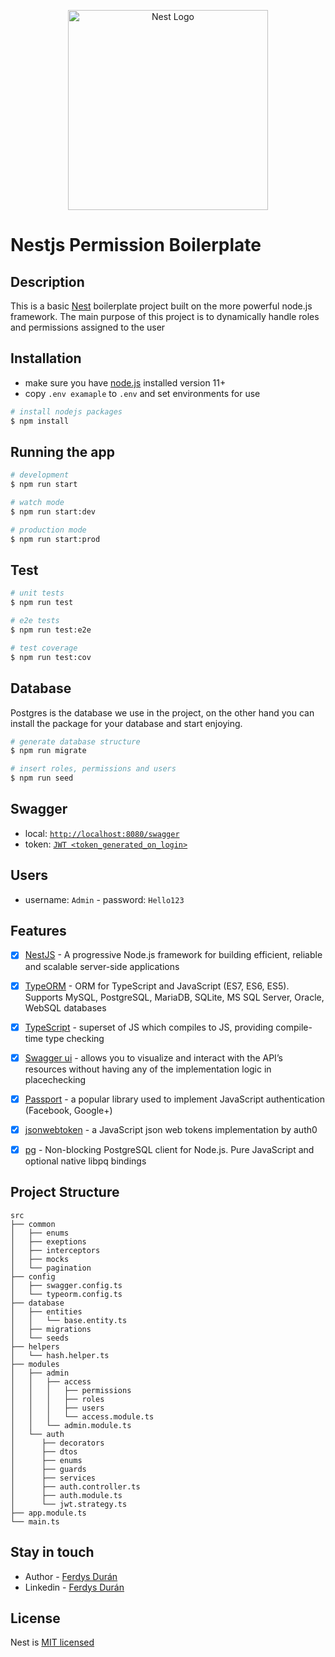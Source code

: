 <p align="center">
  <a href="http://nestjs.com/" target="blank"><img src="https://nestjs.com/img/logo_text.svg" width="320" alt="Nest Logo" /></a>
</p>

[circleci-image]: https://img.shields.io/circleci/build/github/nestjs/nest/master?token=abc123def456
[circleci-url]: https://circleci.com/gh/nestjs/nest

# Nestjs Permission Boilerplate
## Description

This is a basic [Nest](https://github.com/nestjs/nest) boilerplate project built on the more powerful node.js framework. The main purpose of this project is to dynamically handle roles and permissions assigned to the user

## Installation
- make sure you have [node.js](https://nodejs.org/) installed version 11+
- copy `.env examaple` to `.env` and set environments for use
```bash
# install nodejs packages
$ npm install
```

## Running the app

```bash
# development
$ npm run start

# watch mode
$ npm run start:dev

# production mode
$ npm run start:prod
```

## Test

```bash
# unit tests
$ npm run test

# e2e tests
$ npm run test:e2e

# test coverage
$ npm run test:cov
```
## Database
Postgres is the database we use in the project, on the other hand you can install the package for your database and start enjoying.

```bash
# generate database structure
$ npm run migrate

# insert roles, permissions and users
$ npm run seed
```

## Swagger

- local: [`http://localhost:8080/swagger`](http://localhost:8080/swagger)
- token: [`JWT <token_generated_on_login>`](http://localhost:8080/swagger/#/Auth/AuthController_login)

## Users
- username: `Admin` - password: `Hello123`

## Features

- [x]  [NestJS](https://github.com/nestjs/nest) - A progressive Node.js framework for building efficient, reliable and scalable server-side applications
- [x]  [TypeORM](http://typeorm.io/) - ORM for TypeScript and JavaScript (ES7, ES6, ES5). Supports MySQL, PostgreSQL, MariaDB, SQLite, MS SQL Server, Oracle, WebSQL databases
- [x]  [TypeScript](https://github.com/Microsoft/TypeScript) - superset of JS which compiles to JS, providing compile-time type checking
- [x]  [Swagger ui](https://swagger.io/tools/swagger-ui) - allows you to visualize and interact with the API’s resources without having any of the implementation logic in placechecking
- [x]  [Passport](http://www.passportjs.org/packages/passport-jwt/) - a popular library used to implement JavaScript authentication (Facebook, Google+)
- [x]  [jsonwebtoken](https://github.com/auth0/node-jsonwebtoken) - a JavaScript json web tokens implementation by auth0
- [x]  [pg](https://github.com/brianc/node-postgres) - Non-blocking PostgreSQL client for Node.js. Pure JavaScript and optional native libpq bindings


## Project Structure 

```
src
├── common
│   ├── enums
│   ├── exeptions
│   ├── interceptors
│   ├── mocks
│   └── pagination
├── config
│   ├── swagger.config.ts
│   └── typeorm.config.ts
├── database
│   ├── entities
│   │   └── base.entity.ts
│   ├── migrations
│   └── seeds
├── helpers
│   └── hash.helper.ts
├── modules
│   ├── admin
│   │   ├── access
│   │   │   ├── permissions
│   │   │   ├── roles
│   │   │   ├── users
│   │   │   └── access.module.ts
│   │   └── admin.module.ts    
│   └── auth
│      ├── decorators
│      ├── dtos
│      ├── enums
│      ├── guards
│      ├── services
│      ├── auth.controller.ts
│      ├── auth.module.ts
│      └── jwt.strategy.ts
├── app.module.ts
└── main.ts
```

## Stay in touch

- Author - [Ferdys Durán](https://github.com/Ferdysd96)
- Linkedin - [Ferdys Durán](https://www.linkedin.com/in/ferdys-dur%C3%A1n-055a10187/)

## License

Nest is [MIT licensed](https://github.com/nestjs/nest/blob/master/LICENSE)
